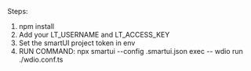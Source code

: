 Steps:
1) npm install
2) Add your LT_USERNAME and LT_ACCESS_KEY
3) Set the smartUI project token in env
4) RUN COMMAND: npx smartui --config .smartui.json exec -- wdio run ./wdio.conf.ts
